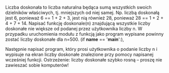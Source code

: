 Liczba doskonała to liczba naturalna będąca sumą wszystkich swoich dzielników właściwych, tj. mniejszych od niej samej.
Np. liczbą doskonałą jest 6, ponieważ 6 == 1 + 2 + 3, jest nią również 28, ponieważ 28 == 1 + 2 + 4 + 7 + 14. Napisać
funkcję doskonale(n) znajdującą wszystkie liczby doskonałe nie większe od podanej przez użytkownika liczby n. W
przypadku uruchomienia modułu z funkcją jako program wypisane powinny zostać liczby doskonałe dla n=500.
(if __name__ == '__main__':),

Następnie napisać program, który prosi użytkownika o podanie liczby n i wypisuje na ekran liczby doskonałe znalezione
przy pomocy napisanej wcześniej funkcji. Ostrzeżenie: liczby doskonałe szybko rosną – proszę nie zawieszać sobie
komputerów!

